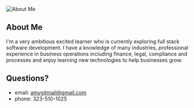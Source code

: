 ![ About Me](/assets/amygithub1.png) 

## About Me

I'm a very ambitious excited learner who is currently exploring full stack software development. I have a knowledge of many industries, professional experience in business operations including finance, legal, compliance and processes and enjoy learning new technologies to help businesses grow.


## Questions? 
* email: amygitmail@gmail.com
* phone: 323-510-1025
